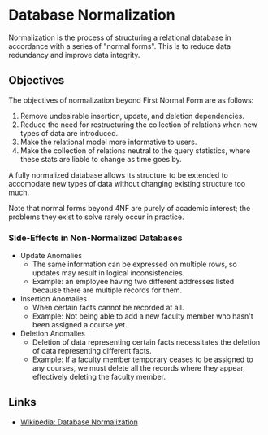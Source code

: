 # Database Normalization

Normalization is the process of structuring a relational database in accordance with a series of "normal forms". This is to reduce data redundancy and improve data integrity.

## Objectives

The objectives of normalization beyond First Normal Form are as follows:
1) Remove undesirable insertion, update, and deletion dependencies.
2) Reduce the need for restructuring the collection of relations when new types of data are introduced.
3) Make the relational model more informative to users.
4) Make the collection of relations neutral to the query statistics, where these stats are liable to change as time goes by.

A fully normalized database allows its structure to be extended to accomodate new types of data without changing existing structure too much.

Note that normal forms beyond 4NF are purely of academic interest; the problems they exist to solve rarely occur in practice.

### Side-Effects in Non-Normalized Databases

- Update Anomalies
    - The same information can be expressed on multiple rows, so updates may result in logical inconsistencies.
    - Example: an employee having two different addresses listed because there are multiple records for them.
- Insertion Anomalies
    - When certain facts cannot be recorded at all.
    - Example: Not being able to add a new faculty member who hasn't been assigned a course yet.
- Deletion Anomalies
    - Deletion of data representing certain facts necessitates the deletion of data representing different facts.
    - Example: If a faculty member temporary ceases to be assigned to any courses, we must delete all the records where they appear, effectively deleting the faculty member.

## Links
- [Wikipedia: Database Normalization](https://en.wikipedia.org/wiki/Database_normalization#Objectives)
